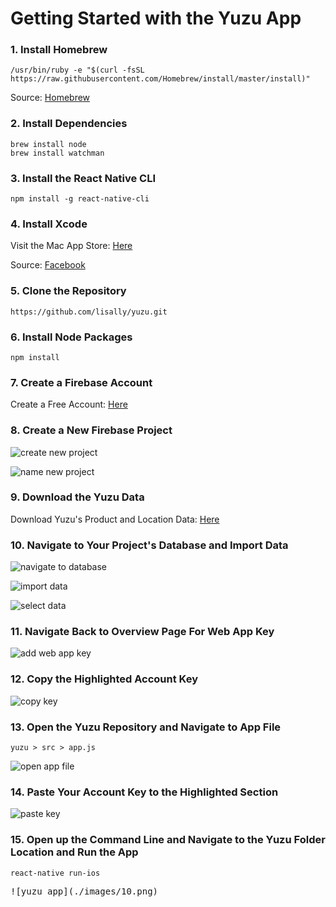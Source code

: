 # Getting Started with the Yuzu App

### 1. Install Homebrew
	/usr/bin/ruby -e "$(curl -fsSL https://raw.githubusercontent.com/Homebrew/install/master/install)"
Source: [Homebrew](https://brew.sh/)

### 2. Install Dependencies
	brew install node
	brew install watchman
	
### 3. Install the React Native CLI
	npm install -g react-native-cli
	
### 4. Install Xcode
Visit the Mac App Store: [Here](https://itunes.apple.com/us/app/xcode/id497799835?mt=12)

Source: [Facebook](https://facebook.github.io/react-native/docs/getting-started.html)

### 5. Clone the Repository
	https://github.com/lisally/yuzu.git
	
### 6. Install Node Packages
	npm install
	
### 7. Create a Firebase Account
Create a Free Account: [Here](https://firebase.google.com/)

### 8. Create a New Firebase Project
![create new project](./images/1.png)

![name new project](./images/2.png)

### 9. Download the Yuzu Data
Download Yuzu's Product and Location Data: [Here](https://github.com/lisally/yuzu/tree/master/documentation/yuzu_data.json)

### 10. Navigate to Your Project's Database and Import Data
![navigate to database](./images/3.png)

![import data](./images/4.png)

![select data](./images/5.png)

### 11. Navigate Back to Overview Page For Web App Key
![add web app key](./images/6.png)

### 12. Copy the Highlighted Account Key
![copy key](./images/7.png)

### 13. Open the Yuzu Repository and Navigate to App File
	yuzu > src > app.js

![open app file](./images/8.png)

### 14. Paste Your Account Key to the Highlighted Section
![paste key](./images/9.png)

### 15. Open up the Command Line and Navigate to the Yuzu Folder Location and Run the App
	react-native run-ios
<kbd>
![yuzu app](./images/10.png)
</kbd>